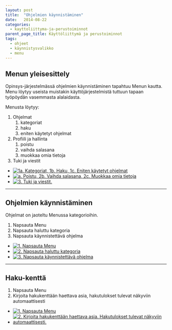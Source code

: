 ```yaml
---
layout: post
title:  "Ohjelmien käynnistäminen"
date:   2014-08-22
categories:
  - kayttoliittyma-ja-perustoiminnot
parent_page_title: Käyttöliittymä ja perustoiminnot
tags:
  - ohjeet
  - käynnistysvalikko
  - menu
---
```


<h2>Menun yleisesittely</h2>
<p>
  Opinsys-järjestelmässä ohjelmien käynnistäminen tapahtuu Menun kautta. Menu löytyy useista muistakin käyttöjärjestelmistä tuttuun tapaan työpöydän vasemmasta alalaidasta.
</p>

<div class="pure-u-11-24">
<p>Menusta löytyy:</p>

<ol>
  <li>Ohjelmat
    <ol>
      <li>kategoriat</li>
      <li>haku</li>
      <li>eniten käytetyt ohjelmat</li>
    </ol>
  </li>
  <li>Profiili ja hallinta
    <ol>
      <li>poistu</li>
      <li>vaihda salasana</li>
      <li>muokkaa omia tietoja</li>
    </ol>
  </li>
  <li>Tuki ja viestit</li>
</ol>

</div>

<div class="pure-u-11-24 images">
<ul>
  <li>
    <a href="{{ site.baseurl }}/assets/images/menu-esittely.png" title="1a. Kategoriat, 1b. Haku, 1c. Eniten käytetyt ohjelmat" class="swipebox">
      <img src="{{ site.baseurl }}/assets/images/menu-esittely-small.png" alt="1a. Kategoriat, 1b. Haku, 1c. Eniten käytetyt ohjelmat">
    </a>
  </li>
  <li>
    <a href="{{ site.baseurl }}/assets/images/menu-profiili-esittely.png" title="2a. Poistu, 2b. Vaihda salasana, 2c. Muokkaa omia tietoja" class="swipebox">
      <img src="{{ site.baseurl }}/assets/images/menu-profiili-esittely-small.png" alt="a. Poistu, 2b. Vaihda salasana, 2c. Muokkaa omia tietoja">
    </a>
  </li>
  <li>
    <a href="{{ site.baseurl }}/assets/images/menu-tuki-ja-viestit.png" title="3. Tuki ja viestit." class="swipebox">
      <img src="{{ site.baseurl }}/assets/images/menu-tuki-ja-viestit-small.png" alt="3. Tuki ja viestit.">
    </a>
  </li>
</ul>
</div>


---
<div class="pure-u-11-24">
  <h2>Ohjelmien käynnistäminen</h2>
  <p>Ohjelmat on jaoteltu Menussa kategorioihin.</p>
  <ol>
    <li>Napsauta Menu</li>
    <li>Napsauta haluttu kategoria</li>
    <li>Napsauta käynnistettävä ohjelma</li>
  </ol>
</div>

<div class="pure-u-11-24 images">
<ul>
  <li>
    <a href="{{ site.baseurl }}/assets/images/valitse-menu.png" title="1. Napsauta Menu" class="swipebox">
      <img src="{{ site.baseurl }}/assets/images/valitse-menu-small.png" alt="1. Napsauta Menu">
    </a>
  </li>
  <li>
    <a href="{{ site.baseurl }}/assets/images/menu-valitse-kategoria.png" title="2. Napsauta haluttu kategoria" class="swipebox">
      <img src="{{ site.baseurl }}/assets/images/menu-valitse-kategoria-small.png" alt="2. Napsauta haluttu kategoria">
    </a>
  </li>
  <li>
    <a href="{{ site.baseurl }}/assets/images/menu-internet-firefox.png" title="3. Napsauta käynnistettävä ohjelma" class="swipebox">
      <img src="{{ site.baseurl }}/assets/images/menu-internet-firefox-small.png" alt="3. Napsauta käynnistettävä ohjelma">
    </a>
  </li>
</ul>
</div>

---
<div class="pure-u-11-24">
  <h2>Haku-kenttä</h2>
  <ol>
    <li>Napsauta Menu</li>
    <li>Kirjoita hakukenttään haettava asia, hakutulokset tulevat näkyviin automaattisesti</li>
  </ol>
</div>
<div class="pure-u-11-24 images">
<ul>
  <li>
    <a href="{{ site.baseurl }}/assets/images/valitse-menu.png" title="1. Napsauta Menu" class="swipebox"><img src="{{ site.baseurl }}/assets/images/valitse-menu-small.png" alt="1. Napsauta Menu"></a>
  </li>
  <li>
    <a href="{{ site.baseurl }}/assets/images/menu-haku.png" title="2. Kirjoita hakukenttään haettava asia. Hakutulokset tulevat näkyviin automaattisesti." class="swipebox"><img src="{{ site.baseurl }}/assets/images/menu-haku-small.png" alt="2. Kirjoita hakukenttään haettava asia. Hakutulokset tulevat näkyviin automaattisesti."></a>
  </li>
</ul>
</div>